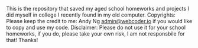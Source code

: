 This is the repository that saved my aged school homeworks and projects I did myself in college I recently found in my old computer.
Copyrights: Please keep the credit to me: Andy Ng <admin@webcoder.io> if you would like to copy and use my code.
Disclaimer: Please do not use it for your school homeworks, if you do, please take your own risk, I am not responsbile for that!
Thanks! 